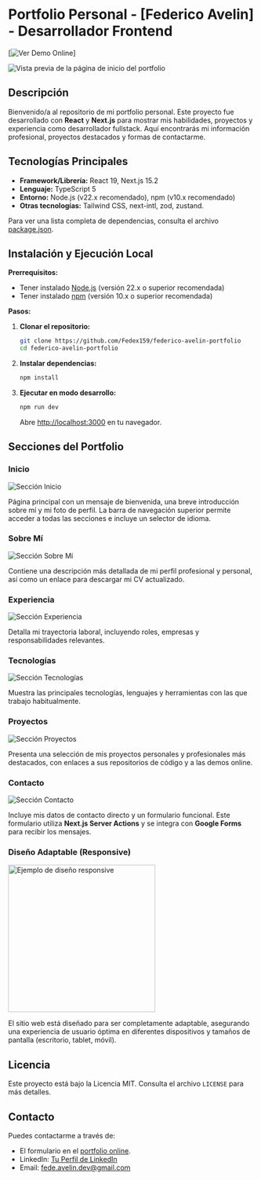 # Portfolio Personal - [Federico Avelin] - Desarrollador Frontend

[![Ver Demo Online](https://fede-avelin-dev.vercel.app/)] <br/>

<img src="./imgs/home.webp" alt="Vista previa de la página de inicio del portfolio"/>

## Descripción

Bienvenido/a al repositorio de mi portfolio personal. Este proyecto fue desarrollado con **React** y **Next.js** para mostrar mis habilidades, proyectos y experiencia como desarrollador fullstack. Aquí encontrarás mi información profesional, proyectos destacados y formas de contactarme.

## Tecnologías Principales

- **Framework/Librería:** React 19, Next.js 15.2
- **Lenguaje:** TypeScript 5
- **Entorno:** Node.js (v22.x recomendado), npm (v10.x recomendado)
- **Otras tecnologías:** Tailwind CSS, next-intl, zod, zustand.

Para ver una lista completa de dependencias, consulta el archivo [package.json](./package.json).

## Instalación y Ejecución Local

**Prerrequisitos:**

- Tener instalado [Node.js](https://nodejs.org/) (versión 22.x o superior recomendada)
- Tener instalado [npm](https://www.npmjs.com/) (versión 10.x o superior recomendada)

**Pasos:**

1.  **Clonar el repositorio:**
    ```bash
    git clone https://github.com/Fedex159/federico-avelin-portfolio
    cd federico-avelin-portfolio
    ```
2.  **Instalar dependencias:**
    ```bash
    npm install
    ```
3.  **Ejecutar en modo desarrollo:**
    ```bash
    npm run dev
    ```
    Abre [http://localhost:3000](http://localhost:3000) en tu navegador.

## Secciones del Portfolio

### Inicio

<img src="./imgs/home.webp" alt="Sección Inicio"/>

Página principal con un mensaje de bienvenida, una breve introducción sobre mí y mi foto de perfil. La barra de navegación superior permite acceder a todas las secciones e incluye un selector de idioma.

### Sobre Mí

<img src="./imgs/about.webp" alt="Sección Sobre Mí"/>

Contiene una descripción más detallada de mi perfil profesional y personal, así como un enlace para descargar mi CV actualizado.

### Experiencia

<img src="./imgs/experience.webp" alt="Sección Experiencia"/>

Detalla mi trayectoria laboral, incluyendo roles, empresas y responsabilidades relevantes.

### Tecnologías

<img src="./imgs/technologies.webp" alt="Sección Tecnologías"/>

Muestra las principales tecnologías, lenguajes y herramientas con las que trabajo habitualmente.

### Proyectos

<img src="./imgs/projects.webp" alt="Sección Proyectos"/>

Presenta una selección de mis proyectos personales y profesionales más destacados, con enlaces a sus repositorios de código y a las demos online.

### Contacto

<img src="./imgs/contact.webp" alt="Sección Contacto"/>

Incluye mis datos de contacto directo y un formulario funcional. Este formulario utiliza **Next.js Server Actions** y se integra con **Google Forms** para recibir los mensajes.

### Diseño Adaptable (Responsive)

<img src="./imgs/responsive.webp" alt="Ejemplo de diseño responsive" style="width:300px"/>

El sitio web está diseñado para ser completamente adaptable, asegurando una experiencia de usuario óptima en diferentes dispositivos y tamaños de pantalla (escritorio, tablet, móvil).

## Licencia

Este proyecto está bajo la Licencia MIT. Consulta el archivo `LICENSE` para más detalles.

## Contacto

Puedes contactarme a través de:

- El formulario en el [portfolio online](https://fede-avelin-dev.vercel.app/#contact).
- LinkedIn: [Tu Perfil de LinkedIn](https://www.linkedin.com/in/federico-avelin-dev/)
- Email: [fede.avelin.dev@gmail.com](mailto:fede.avelin.dev@gmail.com)
